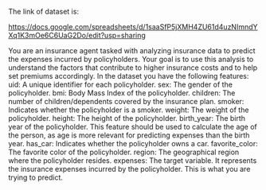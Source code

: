 The link of dataset is:

https://docs.google.com/spreadsheets/d/1saaSfP5jXMH4ZU61d4uzNImndYXq1K3mOe6C6UaG2Do/edit?usp=sharing

You are an insurance agent tasked with analyzing insurance data to predict the expenses incurred by policyholders. Your goal is to use this analysis to understand the factors that contribute to higher insurance costs and to help set premiums accordingly.
In the dataset you have the following features: 
uid: A unique identifier for each policyholder.
sex: The gender of the policyholder. 
bmi: Body Mass Index of the policyholder. 
children: The number of children/dependents covered by the insurance plan.
smoker: Indicates whether the policyholder is a smoker. 
weight: The weight of the policyholder. 
height: The height of the policyholder. 
birth_year: The birth year of the policyholder. This feature should be used to calculate the age of the person, as age is more relevant for predicting expenses than the birth year.
has_car: Indicates whether the policyholder owns a car.
favorite_color: The favorite color of the policyholder.
region: The geographical region where the policyholder resides. 
expenses: The target variable. It represents the insurance expenses incurred by the policyholder. This is what you are trying to predict.
